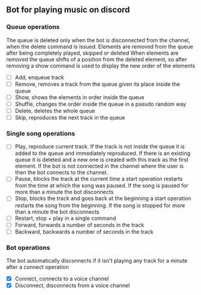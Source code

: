 ## **Bot for playing music on discord**

### **Queue operations**
The queue is deleted only when the bot is disconnected from the channel, when the delete command is issued.
Elements are removed from the queue after being completely played, skipped or deleted
When elements are removed the queue shifts of a position from the deleted element, so after removing a show command is used to display the new order of the elements
- [ ] Add, enqueue track
- [ ] Remove, removes a track from the queue given its place inside the queue
- [ ] Show, shows the elements in order inside the queue
- [ ] Shuffle, changes the order inside the queue in a pseudo random way
- [ ] Delete, deletes the whole queue
- [ ] Skip, reproduces the next track in the queue

### **Single song operations**
- [ ] Play, reproduce current track. If the track is not inside the queue it is added to the queue and immediately reproduced. If there is an existing queue it is deleted and a new one is created with this track as the first element. If the bot is not connected in the channel where the user is then the bot connects to the channel.
- [ ] Pause, blocks the track at the current time a start operation restarts from the time at which the song was paused. If the song is paused for more than a minute the bot disconnects
- [ ] Stop, blocks the track and goes back at the beginning a start operation restarts the song from the beginning. If the song is stopped for more than a minute the bot disconnects
- [ ] Restart, stop + play in a single command
- [ ] Forward, forwards a number of seconds in the track
- [ ] Backward, backwards a number of seconds in the track
### **Bot operations**
The bot automatically disconnects if it isn't playing any track for a minute after a connect operation
- [x] Connect, connects to a voice channel
- [x] Disconnect, disconnects from a voice channel